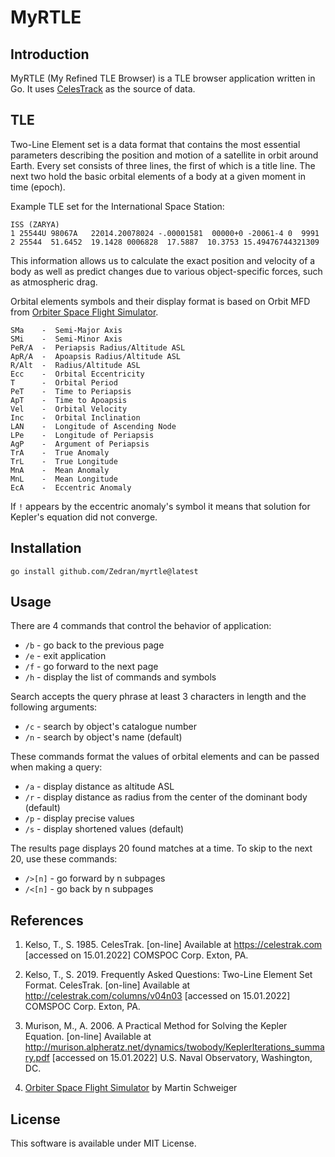# MyRTLE

## Introduction

MyRTLE (My Refined TLE Browser) is a TLE browser application written in Go. It uses [CelesTrack](https://celestrak.com) as the source of data.

## TLE

Two-Line Element set is a data format that contains the most essential parameters describing the position and motion of a satellite in orbit around Earth. Every set consists of three lines, the first of which is a title line. The next two hold the basic orbital elements of a body at a given moment in time (epoch).

Example TLE set for the International Space Station:

```
ISS (ZARYA)             
1 25544U 98067A   22014.20078024 -.00001581  00000+0 -20061-4 0  9991
2 25544  51.6452  19.1428 0006828  17.5887  10.3753 15.49476744321309
```

This information allows us to calculate the exact position and velocity of a body as well as predict changes due to various object-specific forces, such as atmospheric drag.

Orbital elements symbols and their display format is based on Orbit MFD from [Orbiter Space Flight Simulator](https://www.github.com/orbitersim/orbiter).

```
SMa    -  Semi-Major Axis
SMi    -  Semi-Minor Axis
PeR/A  -  Periapsis Radius/Altitude ASL
ApR/A  -  Apoapsis Radius/Altitude ASL
R/Alt  -  Radius/Altitude ASL
Ecc    -  Orbital Eccentricity
T      -  Orbital Period
PeT    -  Time to Periapsis
ApT    -  Time to Apoapsis
Vel    -  Orbital Velocity
Inc    -  Orbital Inclination
LAN    -  Longitude of Ascending Node
LPe    -  Longitude of Periapsis
AgP    -  Argument of Periapsis
TrA    -  True Anomaly
TrL    -  True Longitude
MnA    -  Mean Anomaly
MnL    -  Mean Longitude
EcA    -  Eccentric Anomaly
```

If `!` appears by the eccentric anomaly's symbol it means that solution for Kepler's equation did not converge.

## Installation

```
go install github.com/Zedran/myrtle@latest
```

## Usage

There are 4 commands that control the behavior of application:

* `/b` - go back to the previous page
* `/e` - exit application
* `/f` - go forward to the next page
* `/h` - display the list of commands and symbols

Search accepts the query phrase at least 3 characters in length and the following arguments:

* `/c`  - search by object's catalogue number
* `/n`  - search by object's name (default)

These commands format the values of orbital elements and can be passed when making a query:

* `/a` - display distance as altitude ASL
* `/r` - display distance as radius from the center of the dominant body (default)
* `/p` - display precise values
* `/s` - display shortened values (default)

The results page displays 20 found matches at a time. To skip to the next 20, use these commands:

* `/>[n]` - go forward by n subpages
* `/<[n]` - go back by n subpages

## References

1. Kelso, T., S. 1985. CelesTrak. \[on-line] Available at https://celestrak.com \[accessed on 15.01.2022] COMSPOC Corp. Exton, PA.

2. Kelso, T., S. 2019. Frequently Asked Questions: Two-Line Element Set Format. CelesTrak. \[on-line] Available at http://celestrak.com/columns/v04n03 \[accessed on 15.01.2022] COMSPOC Corp. Exton, PA.

3. Murison, M., A. 2006. A Practical Method for Solving the Kepler Equation. \[on-line] Available at http://murison.alpheratz.net/dynamics/twobody/KeplerIterations_summary.pdf \[accessed on 15.01.2022] U.S. Naval Observatory, Washington, DC.

4. [Orbiter Space Flight Simulator](https://www.github.com/orbitersim/orbiter) by Martin Schweiger

## License

This software is available under MIT License.
